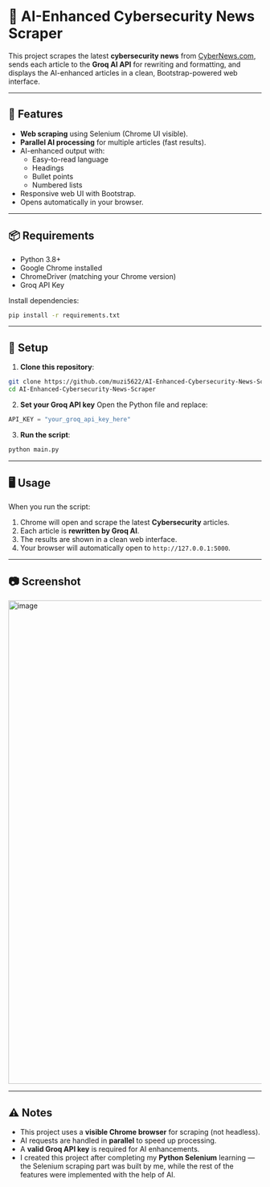 # 📰 AI-Enhanced Cybersecurity News Scraper

This project scrapes the latest **cybersecurity news** from [CyberNews.com](https://cybernews.com/security/), sends each article to the **Groq AI API** for rewriting and formatting, and displays the AI-enhanced articles in a clean, Bootstrap-powered web interface.

---

## 🚀 Features
- **Web scraping** using Selenium (Chrome UI visible).
- **Parallel AI processing** for multiple articles (fast results).
- AI-enhanced output with:
  - Easy-to-read language
  - Headings
  - Bullet points
  - Numbered lists
- Responsive web UI with Bootstrap.
- Opens automatically in your browser.

---

## 📦 Requirements
- Python 3.8+
- Google Chrome installed
- ChromeDriver (matching your Chrome version)
- Groq API Key

Install dependencies:
```bash
pip install -r requirements.txt
````

---

## 🔑 Setup

1. **Clone this repository**:

```bash
git clone https://github.com/muzi5622/AI-Enhanced-Cybersecurity-News-Scraper/
cd AI-Enhanced-Cybersecurity-News-Scraper
```

2. **Set your Groq API key**
   Open the Python file and replace:

```python
API_KEY = "your_groq_api_key_here"
```

3. **Run the script**:

```bash
python main.py
```

---

## 🖥️ Usage

When you run the script:

1. Chrome will open and scrape the latest **Cybersecurity** articles.
2. Each article is **rewritten by Groq AI**.
3. The results are shown in a clean web interface.
4. Your browser will automatically open to `http://127.0.0.1:5000`.

---

## 📷 Screenshot

<img width="888" height="962" alt="image" src="https://github.com/user-attachments/assets/0ae70cf6-defe-4bc2-9c7f-082dc36d70c9" />


---

## ⚠️ Notes

- This project uses a **visible Chrome browser** for scraping (not headless).  
- AI requests are handled in **parallel** to speed up processing.  
- A **valid Groq API key** is required for AI enhancements.  
- I created this project after completing my **Python Selenium** learning — the Selenium scraping part was built by me, while the rest of the features were implemented with the help of AI.  



